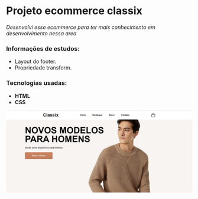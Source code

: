 # Projeto ecommerce classix

*Desenvolvi esse ecommerce para ter mais conhecimento em desenvolvimento nessa area*

### Informações de estudos: 

- Layout do footer.
- Propriedade transform.

### Tecnologias usadas:

- **HTML**
- **CSS**

[![Projeto imagem](./img/readmeimg.jpg)](https://classix-ecommerce.vercel.app/)

